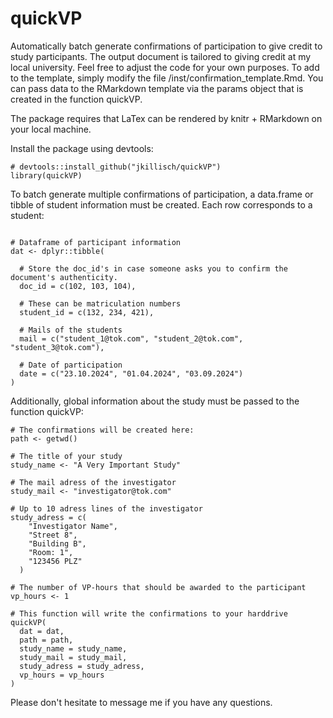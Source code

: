 # quickVP

Automatically batch generate confirmations of participation to give credit to study participants. The output document is tailored to giving credit at my local university. Feel free to adjust the code for your own purposes. To add to the template, simply modify the file /inst/confirmation_template.Rmd. You can pass data to the RMarkdown template via the params object that is created in the function quickVP.

The package requires that LaTex can be rendered by knitr + RMarkdown on your local machine.

Install the package using devtools:

```{r}
# devtools::install_github("jkillisch/quickVP")
library(quickVP)
```

To batch generate multiple confirmations of participation, a data.frame or tibble of student information must be created. Each row corresponds to a student:

```{r}

# Dataframe of participant information
dat <- dplyr::tibble(
  
  # Store the doc_id's in case someone asks you to confirm the document's authenticity.
  doc_id = c(102, 103, 104),
  
  # These can be matriculation numbers
  student_id = c(132, 234, 421),
  
  # Mails of the students
  mail = c("student_1@tok.com", "student_2@tok.com", "student_3@tok.com"),
  
  # Date of participation
  date = c("23.10.2024", "01.04.2024", "03.09.2024")
)

```

Additionally, global information about the study must be passed to the function quickVP:

```{r}
# The confirmations will be created here:
path <- getwd()

# The title of your study
study_name <- "A Very Important Study"

# The mail adress of the investigator
study_mail <- "investigator@tok.com"

# Up to 10 adress lines of the investigator
study_adress = c(
    "Investigator Name",
    "Street 8",
    "Building B",
    "Room: 1",
    "123456 PLZ"
  )

# The number of VP-hours that should be awarded to the participant
vp_hours <- 1

# This function will write the confirmations to your harddrive
quickVP(
  dat = dat,
  path = path,
  study_name = study_name,
  study_mail = study_mail,
  study_adress = study_adress,
  vp_hours = vp_hours
)
```

Please don't hesitate to message me if you have any questions.
